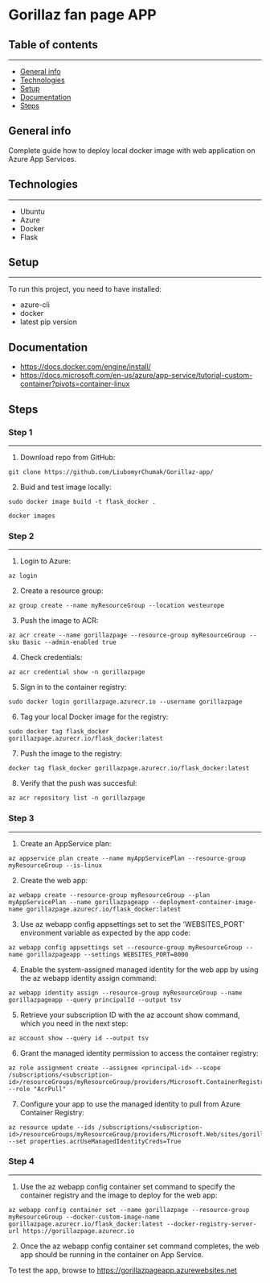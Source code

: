 # Gorillaz fan page APP


## Table of contents
---
- [General info](#general-info)
- [Technologies](#technologies)
- [Setup](#setup)
- [Documentation](#documentation)
- [Steps](#steps)




## General info

Complete guide how to deploy local docker image with web application on Azure App Services.



## Technologies
---
- Ubuntu
- Azure
- Docker
- Flask
 


## Setup
---
To run this project, you need to have installed:
- azure-cli
- docker
- latest pip version

## Documentation
- https://docs.docker.com/engine/install/
- https://docs.microsoft.com/en-us/azure/app-service/tutorial-custom-container?pivots=container-linux


## Steps


### Step 1
---
1. Download repo from GitHub:
```
git clone https://github.com/LiubomyrChumak/Gorillaz-app/ 
```
2. Buid and test image locally:
```
sudo docker image build -t flask_docker .
```
```
docker images
```

### Step 2
---

1. Login to Azure:
```
az login
```
2. Create a resource group:
```
az group create --name myResourceGroup --location westeurope
```
3. Push the image to ACR: 
```
az acr create --name gorillazpage --resource-group myResourceGroup --sku Basic --admin-enabled true
```
4. Check credentials:
```
az acr credential show -n gorillazpage
```
5. Sign in to the container registry:
```
sudo docker login gorillazpage.azurecr.io --username gorillazpage
```
6. Tag your local Docker image for the registry:
```
sudo docker tag flask_docker gorillazpage.azurecr.io/flask_docker:latest
```
7. Push the image to the registry:
```
docker tag flask_docker gorillazpage.azurecr.io/flask_docker:latest
```
8. Verify that the push was succesful:
```
az acr repository list -n gorillazpage
```

### Step 3
---

1. Create an AppService plan:
```
az appservice plan create --name myAppServicePlan --resource-group myResourceGroup --is-linux
```

2. Create the web app:
```
az webapp create --resource-group myResourceGroup --plan myAppServicePlan --name gorillazpageapp --deployment-container-image-name gorillazpage.azurecr.io/flask_docker:latest
```

3. Use az webapp config appsettings set to set the 'WEBSITES_PORT' environment variable as expected by the app code:
```
az webapp config appsettings set --resource-group myResourceGroup --name gorillazpageapp --settings WEBSITES_PORT=8000
```

4. Enable the system-assigned managed identity for the web app by using the az webapp identity assign command:
```
az webapp identity assign --resource-group myResourceGroup --name gorillazpageapp --query principalId --output tsv
```

5. Retrieve your subscription ID with the az account show command, which you need in the next step:
```
az account show --query id --output tsv
```
6. Grant the managed identity permission to access the container registry:
```
az role assignment create --assignee <principal-id> --scope /subscriptions/<subscription-id>/resourceGroups/myResourceGroup/providers/Microsoft.ContainerRegistry/registries/gorillazpage --role "AcrPull"
```

7. Configure your app to use the managed identity to pull from Azure Container Registry:
```
az resource update --ids /subscriptions/<subscription-id>/resourceGroups/myResourceGroup/providers/Microsoft.Web/sites/gorillazpageapp/config/web --set properties.acrUseManagedIdentityCreds=True
```


### Step 4
---
 
1. Use the az webapp config container set command to specify the container registry and the image to deploy for the web app: 
```
az webapp config container set --name gorillazpage --resource-group myResourceGroup --docker-custom-image-name gorillazpage.azurecr.io/flask_docker:latest --docker-registry-server-url https://gorillazpage.azurecr.io
```

2. Once the az webapp config container set command completes, the web app should be running in the container on App Service.

To test the app, browse to https://gorillazpageapp.azurewebsites.net
